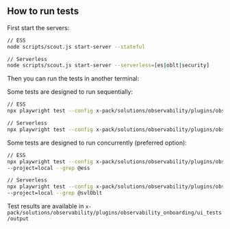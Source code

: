 ## How to run tests

First start the servers:

```bash
// ESS
node scripts/scout.js start-server --stateful

// Serverless
node scripts/scout.js start-server --serverless=[es|oblt|security]
```

Then you can run the tests in another terminal:

Some tests are designed to run sequentially:

```bash
// ESS
npx playwright test --config x-pack/solutions/observability/plugins/observability_onboarding/ui_tests/playwright.config.ts --project=local --grep @ess

// Serverless
npx playwright test --config x-pack/solutions/observability/plugins/observability_onboarding/ui_tests/playwright.config.ts --project=local --grep @svlOblt
```

Some tests are designed to run concurrently (preferred option):

```bash
// ESS
npx playwright test --config x-pack/solutions/observability/plugins/observability_onboarding/ui_tests/parallel_playwright.config.ts
--project=local --grep @ess

// Serverless
npx playwright test --config x-pack/solutions/observability/plugins/observability_onboarding/ui_tests/parallel_playwright.config.ts
--project=local --grep @svlOblt
```

Test results are available in `x-pack/solutions/observability/plugins/observability_onboarding/ui_tests/output`
